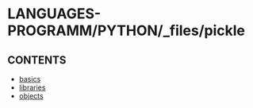 # LANGUAGES-PROGRAMM/PYTHON/_files/pickle

## CONTENTS  
*	[basics](basics.md)  
*	[libraries](libraries.md)  
*	[objects](objects.md)  






















